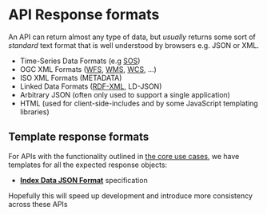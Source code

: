 # API Response formats

An API can return almost any type of data, but *usually* returns some sort of *standard* text format that is well understood by browsers e.g. JSON or XML.

- Time-Series Data Formats (e.g [SOS](https://en.wikipedia.org/wiki/Sensor_Observation_Service))
- OGC XML Formats ([WFS](https://en.wikipedia.org/wiki/Web_Feature_Service), [WMS](https://en.wikipedia.org/wiki/Web_Map_Service), [WCS](https://en.wikipedia.org/wiki/Web_Coverage_Service), ...)
- ISO XML Formats (METADATA)
- Linked Data Formats ([RDF-XML](https://www.w3.org/RDF/), LD-JSON)
- Arbitrary JSON (often only used to support a single application)
- HTML (used for client-side-includes and by some JavaScript templating libraries)

## Template response formats

For APIs with the functionality outlined in [the core use cases](main-content/introduction.md#core-use-cases),
we have templates for all the expected response objects:

- **[Index Data JSON Format](main-content/json-format)** specification

Hopefully this will speed up development and introduce more consistency across these APIs
